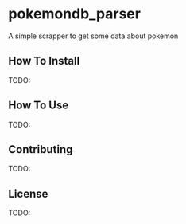 # pokemondb_parser
A simple scrapper to get some data about pokemon

## How To Install
TODO:

## How To Use
TODO:

## Contributing
TODO:

## License
TODO:
